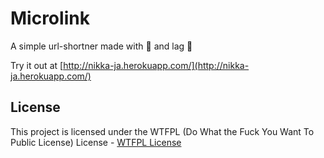 # Microlink

A simple url-shortner made with 🐍 and lag 🙂

Try it out at [http://nikka-ja.herokuapp.com/](http://nikka-ja.herokuapp.com/)

## License

This project is licensed under the WTFPL (Do What the Fuck You Want To Public License) License - [WTFPL License](https://en.wikipedia.org/wiki/WTFPL)


